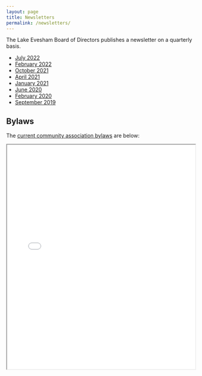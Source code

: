 ```yaml
---
layout: page
title: Newsletters
permalink: /newsletters/
---
```


The Lake Evesham Board of Directors publishes a newsletter on a quarterly basis.

* [July 2022](/assets/newsletters/july_2022_newsletter.pdf)
* [February 2022](/assets/newsletters/february_2022_newsletter.pdf)
* [October 2021](/assets/newsletters/october_2021_newsletter.pdf)
* [April 2021](/assets/newsletters/april_2021_newsletter.pdf)
* [January 2021](/assets/newsletters/january_2021_newsletter.pdf)
* [June 2020](/assets/newsletters/june_2020_newsletter.pdf)
* [February 2020](/assets/newsletters/february_2020_newsletter.pdf)
* [September 2019](/assets/newsletters/september_2019_newsletter.pdf)

Bylaws
------

The [current community association bylaws](/assets/bylaws/leca_bylaws.pdf) are below:

<iframe src="/assets/bylaws/leca_bylaws.pdf" width="100%" height="600px"></iframe>
